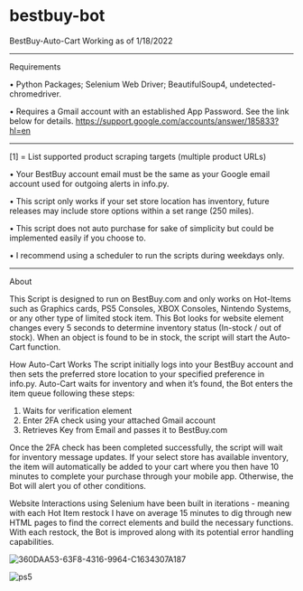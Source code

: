 # bestbuy-bot

BestBuy-Auto-Cart
Working as of 1/18/2022 
____________
Requirements

•	Python Packages; Selenium Web Driver; BeautifulSoup4, undetected-chromedriver.

•	Requires a Gmail account with an established App Password. See the link below for details. 
    https://support.google.com/accounts/answer/185833?hl=en

____________

  [1] = List supported product scraping targets (multiple product URLs)     
 

•	Your BestBuy account email must be the same as your Google email account used for outgoing alerts in info.py.

•	This script only works if your set store location has inventory, future releases may include store options within a set range (250 miles).

•	This script does not auto purchase for sake of simplicity but could be implemented easily if you choose to. 

•	I recommend using a scheduler to run the scripts during weekdays only.
 
____________
About

This Script is designed to run on BestBuy.com and only works on Hot-Items such as Graphics cards, PS5 Consoles, XBOX Consoles, Nintendo Systems, or any other type of limited stock item. 
This Bot looks for website element changes every 5 seconds to determine inventory status (In-stock / out of stock). When an object is found to be in stock, the script will start the Auto-Cart function.

 

How Auto-Cart Works 
The script initially logs into your BestBuy account and then sets the preferred store location to your specified preference in info.py.
Auto-Cart waits for inventory and when it’s found, the Bot enters the item queue following these steps:
 

1.	Waits for verification element
2.	Enter 2FA check using your attached Gmail account
3.	Retrieves Key from Email and passes it to BestBuy.com 

Once the 2FA check has been completed successfully, the script will wait for inventory message updates.
If your select store has available inventory, the item will automatically be added to your cart where you then have 10 minutes to complete your purchase through your mobile app. Otherwise, the Bot will alert you of other conditions.

Website Interactions using Selenium have been built in iterations - meaning with each Hot Item restock I have on average 15 minutes to dig through new HTML pages to find the correct elements and build the necessary functions. With each restock, the Bot is improved along with its potential error handling capabilities. 


![360DAA53-63F8-4316-9964-C1634307A187](https://user-images.githubusercontent.com/95368430/150041175-34af42ef-2f54-48f4-baa3-a419970ed28f.jpeg)



 

![ps5](https://user-images.githubusercontent.com/95368430/150408625-ea3599c2-6677-41a1-860d-f04133b5f4a3.jpg)
 





